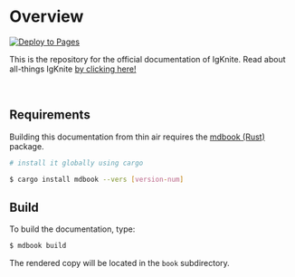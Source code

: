 # Overview

[![Deploy to Pages](https://github.com/IgKniteDev/docs/actions/workflows/deploy.yml/badge.svg)](https://github.com/IgKniteDev/docs/actions/workflows/deploy.yml)

This is the repository for the official documentation of IgKnite. Read about all-things IgKnite [by clicking here!](https://igknitedev.github.io/docs)

<br>

## Requirements

Building this documentation from thin air requires the [mdbook (Rust)](https://rust-lang.github.io/mdBook/) package.

```bash
# install it globally using cargo

$ cargo install mdbook --vers [version-num]
```

## Build

To build the documentation, type:

```bash
$ mdbook build
```

The rendered copy will be located in the `book` subdirectory.